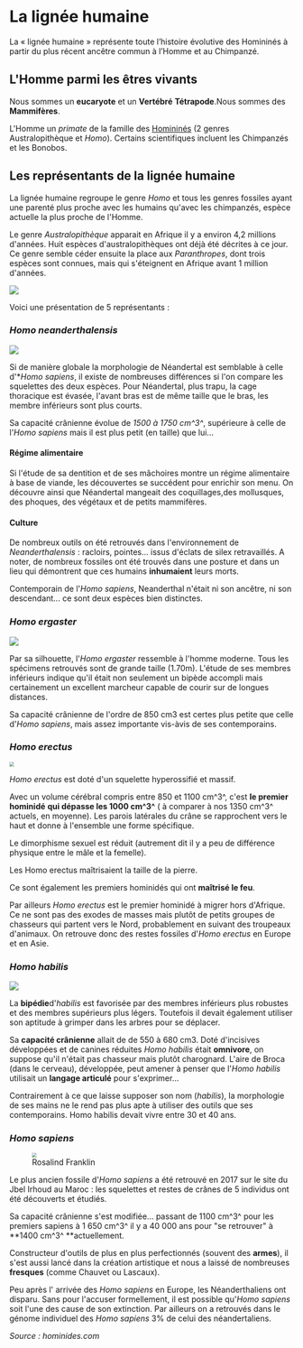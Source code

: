 

# La lignée humaine

La « lignée humaine » représente toute l’histoire évolutive des Homininés à partir du plus récent
ancêtre commun à l’Homme et au Chimpanzé. 

## L'Homme parmi les êtres vivants

Nous sommes un **eucaryote** et un **Vertébré** **Tétrapode**.Nous sommes des **Mammifères**.

L'Homme un *primate* de la famille des <u>Homininés</u> (2 genres Australopithèque et *Homo*). Certains
scientifiques incluent les Chimpanzés et les Bonobos. 

## Les représentants de la lignée humaine

La lignée humaine regroupe le genre *Homo* et tous les genres fossiles ayant une parenté plus proche avec les humains qu'avec les chimpanzés, espèce actuelle la plus proche de l'Homme.


Le genre *Australopithèque* apparait en Afrique il y a environ 4,2 millions d'années. Huit espèces d'australopithèques ont déjà été décrites à ce jour. Ce genre semble céder ensuite la place aux *Paranthropes*, dont trois espèces sont connues, mais qui s'éteignent en Afrique avant 1 million d'années.

![](../Img/2.png)



Voici une présentation de 5 représentants : 

### *Homo neanderthalensis*

![](../Img/3.jpg)



Si de manière globale la morphologie de Néandertal est semblable à celle d'**Homo sapiens*, il existe de nombreuses différences si l'on compare les squelettes des deux espèces. Pour Néandertal, plus trapu, la cage thoracique est évasée, l'avant bras est de même taille que le bras, les membre inférieurs sont plus courts. 

Sa capacité crânienne évolue de *1500 à 1750 cm^3^*, supérieure à celle de l'*Homo sapiens* mais il est plus petit (en taille) que lui...

#### Régime alimentaire

Si l'étude de sa dentition et de ses mâchoires montre un régime alimentaire à base de viande, les découvertes se succédent pour enrichir son menu.
On découvre ainsi que Néandertal mangeait des coquillages,des mollusques, des phoques, des végétaux et de petits mammifères.

#### Culture

De nombreux outils on été retrouvés dans l'environnement de *Neanderthalensis* : racloirs, pointes... issus d'éclats de silex retravaillés.
A noter, de nombreux fossiles ont été trouvés dans une posture et dans un lieu qui démontrent que ces humains **inhumaient** leurs morts.

Contemporain de l'*Homo sapiens*, Neanderthal n'était ni son ancêtre, ni son descendant... ce sont deux espèces bien distinctes.

### *Homo ergaster*

![](../Img/4.jpg)



Par sa silhouette, l'*Homo ergaster* ressemble à l'homme moderne. Tous les spécimens retrouvés sont de grande taille (1.70m). L'étude de ses membres inférieurs indique qu'il était non seulement un bipède accompli mais certainement un excellent marcheur capable de courir sur de longues distances.

Sa capacité crânienne de l'ordre de 850 cm3 est certes plus petite que celle d'*Homo sapiens*, mais assez importante vis-àvis de ses contemporains.

### *Homo erectus*

<img src="../Img/5.jpg" style="zoom:50%;" />



*Homo erectus* est doté d'un squelette hyperossifié et massif.

Avec un volume cérébral compris entre 850 et 1100 cm^3^, c'est **le premier hominidé** **qui dépasse les 1000 cm^3^** ( à comparer à nos 1350 cm^3^ actuels, en moyenne).
Les parois latérales du crâne se rapprochent vers le haut et donne à l'ensemble une forme spécifique.

Le dimorphisme sexuel est réduit (autrement dit il y a peu de différence physique entre le mâle et la femelle).


Les Homo erectus maîtrisaient la taille de la pierre.

Ce sont également les premiers hominidés qui ont **maîtrisé le feu**. 

Par ailleurs *Homo erectus* est le premier hominidé à migrer hors d'Afrique. Ce ne sont pas des exodes de masses mais plutôt de petits groupes de chasseurs qui partent vers le Nord, probablement en suivant des troupeaux d'animaux. On retrouve donc des restes fossiles d'*Homo erectus* en Europe et en Asie.



### *Homo habilis*



![](../Img/6.jpg)



La **bipédie**d'*habilis* est favorisée par des membres inférieurs plus robustes et des membres supérieurs plus légers. Toutefois il devait également utiliser son aptitude à grimper dans les arbres pour se déplacer.

Sa **capacité crânienne** allait de de 550 à 680 cm3.
Doté d'incisives développées et de canines réduites *Homo habilis* était **omnivore**, on suppose qu'il n'était pas chasseur mais plutôt charognard.
L'aire de Broca (dans le cerveau), développée, peut amener à penser que l'*Homo habilis* utilisait un **langage articulé** pour s'exprimer...

Contrairement à ce que laisse supposer son nom (*habilis*), la morphologie de ses mains ne le rend pas plus apte à utiliser des outils que ses contemporains.
Homo habilis devait vivre entre 30 et 40 ans.

### *Homo sapiens*

<figure><img src="../Img/7.jpg" style="zoom:50%;" /> <figcaption>Rosalind Franklin </figcaption></figure>





Le plus ancien fossile d'*Homo sapiens* a été retrouvé en 2017 sur le site du Jbel Irhoud au Maroc : les squelettes et restes de crânes de 5 individus ont été découverts et étudiés.


Sa capacité crânienne s'est modifiée... passant de 1100 cm^3^ pour les premiers sapiens à 1 650 cm^3^ il y a 40 000 ans pour "se retrouver" à **1400 cm^3^ **actuellement.

Constructeur d'outils de plus en plus perfectionnés (souvent des **armes**), il s'est aussi lancé dans la création artistique et nous a laissé de nombreuses **fresques** (comme Chauvet ou Lascaux).

Peu après l' arrivée des *Homo sapiens* en Europe, les Néanderthaliens ont disparu. Sans pour l'accuser formellement, il est possible qu'*Homo sapiens* soit l'une des cause de son extinction. Par ailleurs on a retrouvés dans le génome individuel des *Homo sapiens* 3% de celui des néandertaliens.





*Source : hominides.com*